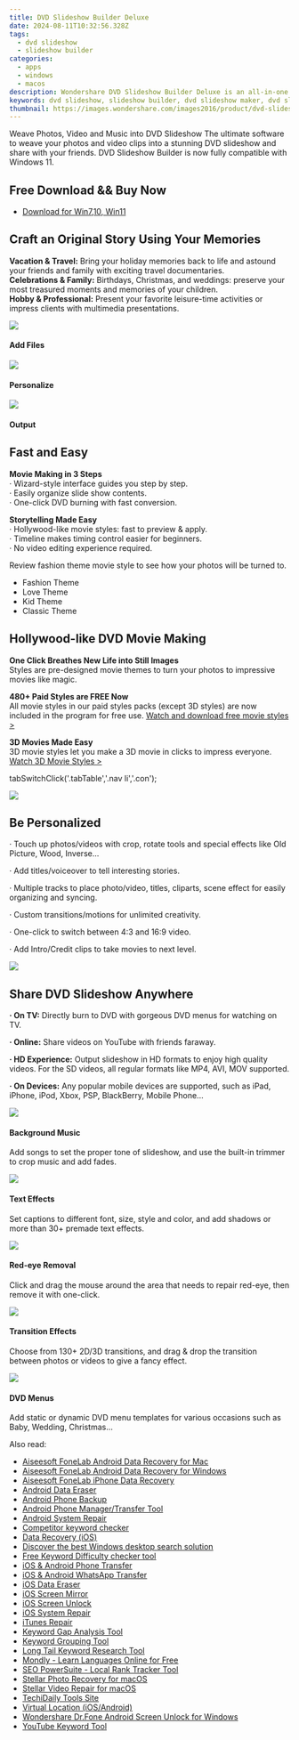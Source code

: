 ```yaml
---
title: DVD Slideshow Builder Deluxe
date: 2024-08-11T10:32:56.328Z
tags: 
  - dvd slideshow
  - slideshow builder
categories: 
  - apps
  - windows
  - macos
description: Wondershare DVD Slideshow Builder Deluxe is an all-in-one dvd slideshow maker to turn photos, music and videos to DVD slideshows (Windows 11 supported).
keywords: dvd slideshow, slideshow builder, dvd slideshow maker, dvd slideshow software
thumbnail: https://images.wondershare.com/images2016/product/dvd-slideshow/effects.jpg
---
```


Weave Photos, Video and Music into DVD Slideshow
The ultimate software to weave your photos and video clips into a stunning DVD slideshow and share with your friends. DVD Slideshow Builder is now fully compatible with Windows 11.

## Free Download && Buy Now

- [Download for Win7,10, Win11](https://secure.2checkout.com/order/cart.php?PRODS=4560064&QTY=1&AFFILIATE=108875&CART=1)

## Craft an Original Story Using Your Memories

**Vacation & Travel:** Bring your holiday memories back to life and astound your friends and family with exciting travel documentaries.  
**Celebrations & Family:** Birthdays, Christmas, and weddings: preserve your most treasured moments and memories of your children.  
**Hobby & Professional:** Present your favorite leisure-time activities or impress clients with multimedia presentations.

![](https://images.wondershare.com/images2016/product/dvd-slideshow/icon_add.png)

#### Add Files

![](https://images.wondershare.com/images2016/product/dvd-slideshow/icon_edit.png)

#### Personalize

![](https://images.wondershare.com/images2016/product/dvd-slideshow/icon_output.png)

#### Output

## Fast and Easy

**Movie Making in 3 Steps**  
· Wizard-style interface guides you step by step.  
· Easily organize slide show contents.  
· One-click DVD burning with fast conversion.

**Storytelling Made Easy**  
· Hollywood-like movie styles: fast to preview & apply.  
· Timeline makes timing control easier for beginners.  
· No video editing experience required.

Review fashion theme movie style to see how your photos will be turned to.

- Fashion Theme
- Love Theme
- Kid Theme
- Classic Theme

## Hollywood-like DVD Movie Making

**One Click Breathes New Life into Still Images**  
Styles are pre-designed movie themes to turn your photos to impressive movies like magic.

**480+ Paid Styles are FREE Now**  
All movie styles in our paid styles packs (except 3D styles) are now included in the program for free use. [Watch and download free movie styles >](https://www.wondershare.com/slideshow/free-movie-styles.html#tab)

**3D Movies Made Easy**  
3D movie styles let you make a 3D movie in clicks to impress everyone. [Watch 3D Movie Styles >](https://www.wondershare.com/pro/3d-style-pack.html)

tabSwitchClick('.tabTable','.nav li','.con');

![](https://images.wondershare.com/images2016/product/dvd-slideshow/effects.jpg)

## Be Personalized

· Touch up photos/videos with crop, rotate tools and special effects like Old Picture, Wood, Inverse...

· Add titles/voiceover to tell interesting stories.

· Multiple tracks to place photo/video, titles, cliparts, scene effect for easily organizing and syncing.

· Custom transitions/motions for unlimited creativity.

· One-click to switch between 4:3 and 16:9 video.

· Add Intro/Credit clips to take movies to next level.

![](https://images.wondershare.com/images2016/product/dvd-slideshow/share_instantly.jpg)

## Share DVD Slideshow Anywhere

**· On TV:** Directly burn to DVD with gorgeous DVD menus for watching on TV.

**· Online:** Share videos on YouTube with friends faraway.

**· HD Experience:** Output slideshow in HD formats to enjoy high quality videos. For the SD videos, all regular formats like MP4, AVI, MOV supported.

**· On Devices:** Any popular mobile devices are supported, such as iPad, iPhone, iPod, Xbox, PSP, BlackBerry, Mobile Phone...

![](https://images.wondershare.com/images2016/product/dvd-slideshow/icon_music.png)

#### Background Music

Add songs to set the proper tone of slideshow, and use the built-in trimmer to crop music and add fades.

![](https://images.wondershare.com/images2016/product/dvd-slideshow/icon_text.png)

#### Text Effects

Set captions to different font, size, style and color, and add shadows or more than 30+ premade text effects.

![](https://images.wondershare.com/images2016/product/dvd-slideshow/icon_eye.png)

#### Red-eye Removal

Click and drag the mouse around the area that needs to repair red-eye, then remove it with one-click.

![](https://images.wondershare.com/images2016/product/dvd-slideshow/icon_transition.png)

#### Transition Effects

Choose from 130+ 2D/3D transitions, and drag & drop the transition between photos or videos to give a fancy effect.

![](https://images.wondershare.com/images2016/product/dvd-slideshow/icon_dvdmenu.png)

#### DVD Menus

Add static or dynamic DVD menu templates for various occasions such as Baby, Wedding, Christmas…





<ins class="adsbygoogle"
      style="display:block"
      data-ad-client="ca-pub-7571918770474297"
      data-ad-slot="8358498916"
      data-ad-format="auto"
      data-full-width-responsive="true"></ins>


<span class="atpl-alsoreadstyle">Also read:</span>
<div><ul>
<li><a href="https://tools.techidaily.com/aiseesoft-android-data-recovery-for-mac/"><u>Aiseesoft FoneLab Android Data Recovery for Mac</u></a></li>
<li><a href="https://tools.techidaily.com/aiseesoft-android-data-recovery-for-win/"><u>Aiseesoft FoneLab Android Data Recovery for Windows</u></a></li>
<li><a href="https://tools.techidaily.com/aiseesoft-iphone-data-recovery/"><u>Aiseesoft FoneLab iPhone Data Recovery</u></a></li>
<li><a href="https://tools.techidaily.com/wondershare/drfone/android-data-eraser/"><u>Android Data Eraser</u></a></li>
<li><a href="https://tools.techidaily.com/wondershare/drfone/android-backup-and-restore/"><u>Android Phone Backup</u></a></li>
<li><a href="https://tools.techidaily.com/wondershare/drfone/android-transfer/"><u>Android Phone Manager/Transfer Tool</u></a></li>
<li><a href="https://tools.techidaily.com/wondershare/drfone/android-repair/"><u>Android System Repair</u></a></li>
<li><a href="https://tools.techidaily.com/link-assistant/keyword-research/competitor-tool/"><u>Competitor keyword checker</u></a></li>
<li><a href="https://tools.techidaily.com/wondershare/drfone/data-recovery-iphone/"><u>Data Recovery (iOS)</u></a></li>
<li><a href="https://tools.techidaily.com/copernic/download/"><u>Discover the best Windows desktop search solution</u></a></li>
<li><a href="https://tools.techidaily.com/link-assistant/keyword-research/keyword-difficulty-tool/"><u>Free Keyword Difficulty checker tool</u></a></li>
<li><a href="https://tools.techidaily.com/wondershare/drfone/phone-switch/"><u>iOS & Android Phone Transfer</u></a></li>
<li><a href="https://tools.techidaily.com/wondershare/drfone/whatsapp-transfer/"><u>iOS & Android WhatsApp Transfer </u></a></li>
<li><a href="https://tools.techidaily.com/wondershare/drfone/ios-data-eraser/"><u>iOS Data Eraser</u></a></li>
<li><a href="https://tools.techidaily.com/wondershare/drfone/ios-screen-mirror/"><u>iOS Screen Mirror</u></a></li>
<li><a href="https://tools.techidaily.com/wondershare/drfone/iphone-unlock/"><u>iOS Screen Unlock </u></a></li>
<li><a href="https://tools.techidaily.com/wondershare/drfone/ios-system-repair/"><u>iOS System Repair</u></a></li>
<li><a href="https://tools.techidaily.com/wondershare/drfone/itunes-repair/"><u>iTunes Repair</u></a></li>
<li><a href="https://tools.techidaily.com/link-assistant/keyword-research/keyword-gap/"><u>Keyword Gap Analysis Tool</u></a></li>
<li><a href="https://tools.techidaily.com/link-assistant/keyword-research/keyword-grouper/"><u>Keyword Grouping Tool</u></a></li>
<li><a href="https://tools.techidaily.com/link-assistant/keyword-research/long-tail-keyword-research-tool/"><u>Long Tail Keyword Research Tool</u></a></li>
<li><a href="https://tools.techidaily.com/mondly/download/"><u>Mondly - Learn Languages Online for Free</u></a></li>
<li><a href="https://tools.techidaily.com/link-assistant-rank-tracker-local-rankings/"><u>SEO PowerSuite - Local Rank Tracker Tool</u></a></li>
<li><a href="https://tools.techidaily.com/stellar-photo-recovery-for-mac/"><u>Stellar Photo Recovery for macOS</u></a></li>
<li><a href="https://tools.techidaily.com/stellar-video-repair-for-mac/"><u>Stellar Video Repair for macOS</u></a></li>
<li><a href="https://tools.techidaily.com/hello-world/"><u>TechiDaily Tools Site</u></a></li>
<li><a href="https://tools.techidaily.com/wondershare/drfone/virtual-location-changer/"><u>Virtual Location (iOS/Android)</u></a></li>
<li><a href="https://tools.techidaily.com/wondershare-dr-fone-unlock-android-screen-for-win/"><u>Wondershare Dr.Fone Android Screen Unlock for Windows</u></a></li>
<li><a href="https://tools.techidaily.com/link-assistant/keyword-research/youtube-keyword-tool/"><u>YouTube Keyword Tool</u></a></li>
</ul></div>
